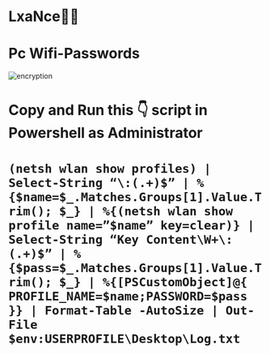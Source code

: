 # LxaNce👸🤴
# Pc Wifi-Passwords 
![encryption](https://user-images.githubusercontent.com/96795383/152695189-06253f4a-a95d-42f8-8c6b-152ae1448ada.gif)
# Copy and Run this 👇 script in Powershell as Administrator
# ```(netsh wlan show profiles) | Select-String “\:(.+)$” | %{$name=$_.Matches.Groups[1].Value.Trim(); $_} | %{(netsh wlan show profile name=”$name” key=clear)} | Select-String “Key Content\W+\:(.+)$” | %{$pass=$_.Matches.Groups[1].Value.Trim(); $_} | %{[PSCustomObject]@{ PROFILE_NAME=$name;PASSWORD=$pass }} | Format-Table -AutoSize | Out-File $env:USERPROFILE\Desktop\Log.txt```
